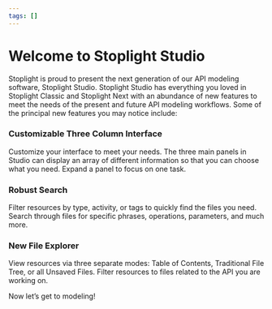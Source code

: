```yaml
---
tags: []
---
```


# Welcome to Stoplight Studio 

Stoplight is proud to present the next generation of our API modeling software, Stoplight Studio. Stoplight Studio has everything you loved in Stoplight Classic and Stoplight Next with an abundance of new features to meet the needs of the present and future API modeling workflows. Some of the principal new features you may notice include: 

### Customizable Three Column Interface 
Customize your interface to meet your needs. The three main panels in Studio can display an array of different information so that you can choose what you need. Expand a panel to focus on one task. 

### Robust Search 
Filter resources by type, activity, or tags to quickly find the files you need. Search through files for specific phrases, operations, parameters, and much more. 

### New File Explorer
View resources via three separate modes: Table of Contents, Traditional File Tree, or all Unsaved Files. Filter resources to files related to the API you are working on. 

Now let’s get to modeling! 
